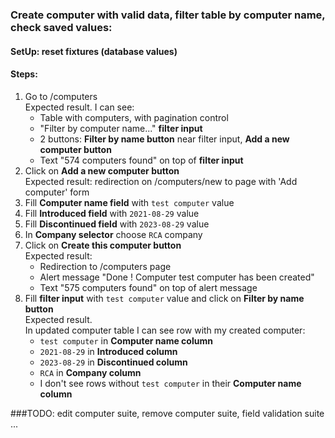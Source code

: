 ### Create computer with valid data, filter table by computer name, check saved values:
#### SetUp: reset fixtures (database values)
#### Steps:
1. Go to /computers <br>
   Expected result. I can see:
   * Table with computers, with pagination control
   * "Filter by computer name..." **filter input**
   * 2 buttons: **Filter by name button** near filter input, **Add a new computer button**
   * Text "574 computers found" on top of **filter input**
2. Click on **Add a new computer button** <br>
   Expected result: redirection on /computers/new to page with 'Add computer' form
3. Fill **Computer name field** with `test computer` value
4. Fill **Introduced field** with `2021-08-29` value
5. Fill **Discontinued field** with `2023-08-29` value
6. In **Company selector** choose `RCA` company
7. Click on **Create this computer button**<br>
Expected result:
   * Redirection to /computers page
   * Alert message "Done ! Computer test computer has been created"
   * Text "575 computers found" on top of alert message
8. Fill **filter input** with `test computer` value and click on **Filter by name button** <br>
Expected result.<br>
   In updated computer table I can see row with my created computer:
   * `test computer` in **Computer name column**
   * `2021-08-29` in **Introduced column**
   * `2023-08-29` in **Discontinued column**
   * `RCA` in **Company column**
   * I don't see rows without `test computer` in their **Computer name column**
   
###TODO: edit computer suite, remove computer suite, field validation suite
...
    
    
   
